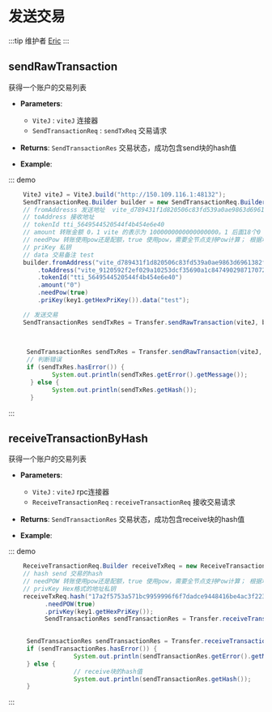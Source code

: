# 发送交易

:::tip 维护者
[Eric](https://github.com/roymoro)
:::

## sendRawTransaction
获得一个账户的交易列表

- **Parameters**: 
  * `ViteJ` : `viteJ` 连接器  
  * `SendTransactionReq` : `sendTxReq` 交易请求
- **Returns**:  `SendTransactionRes` 交易状态，成功包含send块的hash值
  
- **Example**:

::: demo

```java tab:Request
    ViteJ viteJ = ViteJ.build("http://150.109.116.1:48132");
    SendTransactionReq.Builder builder = new SendTransactionReq.Builder();
    // fromAddresss 发送地址  vite_d789431f1d820506c83fd539a0ae9863d6961382f67341a8b5ex
    // toAddress 接收地址 
    // tokenId tti_5649544520544f4b454e6e40 
    // amount 转账金额 0，1 vite 的表示为 1000000000000000000。1 后面18个0
    // needPow 转账使用pow还是配额，true 使用pow，需要全节点支持Pow计算； 根据地址配额抵押，需要为地址抵押
    // priKey 私钥
    // data 交易备注 test
    builder.fromAddress("vite_d789431f1d820506c83fd539a0ae9863d6961382f67341a8b5ex")
        .toAddress("vite_9120592f2ef029a10253dcf35690a1c84749029871707254b2")
        .tokenId("tti_5649544520544f4b454e6e40")
        .amount("0")
        .needPow(true)
        .priKey(key1.getHexPriKey()).data("test");

    // 发送交易
    SendTransactionRes sendTxRes = Transfer.sendRawTransaction(viteJ, builder.build());
    
    
```

```java tab:Response
     SendTransactionRes sendTxRes = Transfer.sendRawTransaction(viteJ, builder.build());
     // 判断错误
     if (sendTxRes.hasError()) {
            System.out.println(sendTxRes.getError().getMessage());
      } else {
            System.out.println(sendTxRes.getHash());
      }      
```

:::


## receiveTransactionByHash
获得一个账户的交易列表
- **Parameters**: 
  * `ViteJ` : `viteJ` rpc连接器  
  * `ReceiveTransactionReq` : `receiveTransactionReq` 接收交易请求
- **Returns**:  `SendTransactionRes` 交易状态，成功包含receive块的hash值
  
- **Example**:

::: demo

```java tab:Request
    ReceiveTransactionReq.Builder receiveTxReq = new ReceiveTransactionReq.Builder();
    // hash send 交易的hash
    // needPOW 转账使用pow还是配额，true 使用pow，需要全节点支持Pow计算； 根据地址配额抵押，需要为地址抵押
    // privKey Hex格式的地址私钥
    receiveTxReq.hash("17a2f5753a571bc9959996f6f7dadce9448416be4ac3f223618e4614427cee48")
          .needPOW(true)
          .privKey(key1.getHexPriKey());
          SendTransactionRes sendTransactionRes = Transfer.receiveTransactionByHash(viteJ, receiveTxReq.build());
    
```

```java tab:Response
     SendTransactionRes sendTransactionRes = Transfer.receiveTransactionByHash(viteJ, receiveTxReq.build());
     if (sendTransactionRes.hasError()) {
                  System.out.println(sendTransactionRes.getError().getMessage());
     } else {
                  // receive块的hash值
                  System.out.println(sendTransactionRes.getHash());
     }    
```

:::

